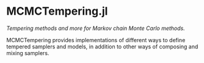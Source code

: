 # MCMCTempering.jl

*Tempering methods and more for Markov chain Monte Carlo methods.*

MCMCTempering provides implementations of different ways to define tempered samplers and models, in addition to other ways of composing and mixing samplers.
